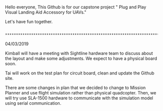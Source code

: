 Hello everyone, 
This Github is for our capstone project " Plug and Play Visual Landing Aid Accessory for UAVs." 

Let's have fun together.

              ********************************************************************************************
04/03/2019

Kimball will have a meeting with Sightline hardware team to discuss about the layout and make some adjustments. We expect to have a physical board soon.

Tai will work on the test plan for circuit board, clean and update the Github site. 

There are some changes in plan that we decided to change to Mission Planner and use flight simulation rather than physical quadcopter. Then, we will try use SLA-1500 hardware to communicate with the simulation model using serial communication.  

